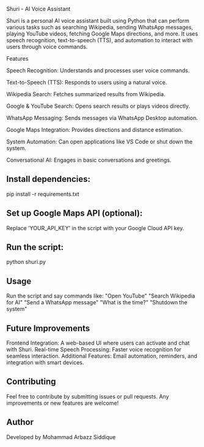 Shuri - AI Voice Assistant

Shuri is a personal AI voice assistant built using Python that can perform various tasks such as searching Wikipedia, sending WhatsApp messages, playing YouTube videos, fetching Google Maps directions, and more. It uses speech recognition, text-to-speech (TTS), and automation to interact with users through voice commands.

Features

Speech Recognition: Understands and processes user voice commands.

Text-to-Speech (TTS): Responds to users using a natural voice.

Wikipedia Search: Fetches summarized results from Wikipedia.

Google & YouTube Search: Opens search results or plays videos directly.

WhatsApp Messaging: Sends messages via WhatsApp Desktop automation.

Google Maps Integration: Provides directions and distance estimation.

System Automation: Can open applications like VS Code or shut down the system.

Conversational AI: Engages in basic conversations and greetings.

## Install dependencies:
pip install -r requirements.txt

## Set up Google Maps API (optional):
Replace 'YOUR_API_KEY' in the script with your Google Cloud API key.

## Run the script:
python shuri.py

## Usage
Run the script and say commands like:
"Open YouTube"
"Search Wikipedia for AI"
"Send a WhatsApp message"
"What is the time?"
"Shutdown the system"

## Future Improvements
Frontend Integration: A web-based UI where users can activate and chat with Shuri.
Real-time Speech Processing: Faster voice recognition for seamless interaction.
Additional Features: Email automation, reminders, and integration with smart devices.

## Contributing
Feel free to contribute by submitting issues or pull requests. Any improvements or new features are welcome!

## Author
Developed by Mohammad Arbazz Siddique
